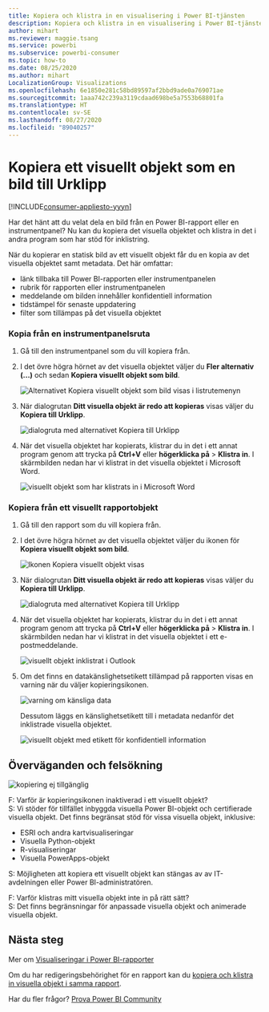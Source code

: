```yaml
---
title: Kopiera och klistra in en visualisering i Power BI-tjänsten
description: Kopiera och klistra in en visualisering i Power BI-tjänsten
author: mihart
ms.reviewer: maggie.tsang
ms.service: powerbi
ms.subservice: powerbi-consumer
ms.topic: how-to
ms.date: 08/25/2020
ms.author: mihart
LocalizationGroup: Visualizations
ms.openlocfilehash: 6e1850e281c58bd89597af2bbd9ade0a769071ae
ms.sourcegitcommit: 1aaa742c239a3119cdaad698be5a7553b68801fa
ms.translationtype: HT
ms.contentlocale: sv-SE
ms.lasthandoff: 08/27/2020
ms.locfileid: "89040257"
---
```

# <a name="copy-a-visual-as-an-image-to-your-clipboard"></a>Kopiera ett visuellt objekt som en bild till Urklipp

[!INCLUDE[consumer-appliesto-yyyn](../includes/consumer-appliesto-yyyn.md)]

Har det hänt att du velat dela en bild från en Power BI-rapport eller en instrumentpanel? Nu kan du kopiera det visuella objektet och klistra in det i andra program som har stöd för inklistring. 

När du kopierar en statisk bild av ett visuellt objekt får du en kopia av det visuella objektet samt metadata. Det här omfattar:
* länk tillbaka till Power BI-rapporten eller instrumentpanelen
* rubrik för rapporten eller instrumentpanelen
* meddelande om bilden innehåller konfidentiell information
* tidstämpel för senaste uppdatering
* filter som tillämpas på det visuella objektet

### <a name="copy-from-a-dashboard-tile"></a>Kopia från en instrumentpanelsruta

1. Gå till den instrumentpanel som du vill kopiera från.

2. I det övre högra hörnet av det visuella objektet väljer du **Fler alternativ (...)** och sedan **Kopiera visuellt objekt som bild**. 

    ![Alternativet Kopiera visuellt objekt som bild visas i listrutemenyn](media/end-user-copy-paste/power-bi-copy-dashboard.png)

3. När dialogrutan **Ditt visuella objekt är redo att kopieras** visas väljer du **Kopiera till Urklipp**.

    ![dialogruta med alternativet Kopiera till Urklipp](media//end-user-copy-paste/power-bi-copied.png)

4. När det visuella objektet har kopierats, klistrar du in det i ett annat program genom att trycka på **Ctrl+V** eller **högerklicka på** > **Klistra in**. I skärmbilden nedan har vi klistrat in det visuella objektet i Microsoft Word. 

    ![visuellt objekt som har klistrats in i Microsoft Word](media//end-user-copy-paste/power-bi-paste-word.png)

### <a name="copy-from-a-report-visual"></a>Kopiera från ett visuellt rapportobjekt 

1. Gå till den rapport som du vill kopiera från.

2. I det övre högra hörnet av det visuella objektet väljer du ikonen för **Kopiera visuellt objekt som bild**. 

    ![Ikonen Kopiera visuellt objekt visas](media/end-user-copy-paste/power-bi-copy-icon.png)

3. När dialogrutan **Ditt visuella objekt är redo att kopieras** visas väljer du **Kopiera till Urklipp**.

    ![dialogruta med alternativet Kopiera till Urklipp](media//end-user-copy-paste/power-bi-copied.png)


4. När det visuella objektet har kopierats, klistrar du in det i ett annat program genom att trycka på **Ctrl+V** eller **högerklicka på** > **Klistra in**. I skärmbilden nedan har vi klistrat in det visuella objektet i ett e-postmeddelande.

    ![visuellt objekt inklistrat i Outlook](media//end-user-copy-paste/power-bi-copy-email.png)

5. Om det finns en datakänslighetsetikett tillämpad på rapporten visas en varning när du väljer kopieringsikonen.  

    ![varning om känsliga data](media//end-user-copy-paste/power-bi-sensitive.png)

    Dessutom läggs en känslighetsetikett till i metadata nedanför det inklistrade visuella objektet. 

    ![visuellt objekt med etikett för konfidentiell information](media//end-user-copy-paste/power-bi-confidential.png)



## <a name="considerations-and-troubleshooting"></a>Överväganden och felsökning

   ![kopiering ej tillgänglig](media//end-user-copy-paste/power-bi-copy-grey.png)


F: Varför är kopieringsikonen inaktiverad i ett visuellt objekt?    
S: Vi stöder för tillfället inbyggda visuella Power BI-objekt och certifierade visuella objekt. Det finns begränsat stöd för vissa visuella objekt, inklusive: 
- ESRI och andra kartvisualiseringar 
- Visuella Python-objekt 
- R-visualiseringar 
- Visuella PowerApps-objekt   

S: Möjligheten att kopiera ett visuellt objekt kan stängas av av IT-avdelningen eller Power BI-administratören.


F: Varför klistras mitt visuella objekt inte in på rätt sätt?    
S: Det finns begränsningar för anpassade visuella objekt och animerade visuella objekt. 



## <a name="next-steps"></a>Nästa steg
Mer om [Visualiseringar i Power BI-rapporter](end-user-visual-type.md)

Om du har redigeringsbehörighet för en rapport kan du [kopiera och klistra in visuella objekt i samma rapport](../visuals/power-bi-visualization-copy-paste.md). 

Har du fler frågor? [Prova Power BI Community](https://community.powerbi.com/)

